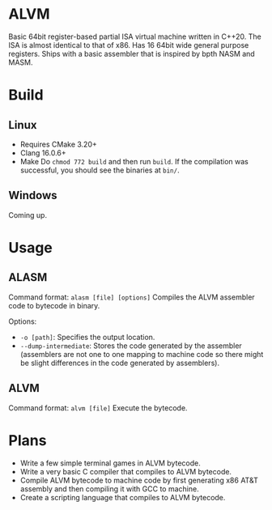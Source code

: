 # ALVM
Basic 64bit register-based partial ISA virtual machine written in C++20.
The ISA is almost identical to that of x86.
Has 16 64bit wide general purpose registers.
Ships with a basic assembler that is inspired by bpth NASM and MASM.

# Build
## Linux
- Requires CMake 3.20+
- Clang 16.0.6+
- Make
Do ```chmod 772 build``` and then run ```build```.
If the compilation was successful, you should see the binaries at ```bin/```.

## Windows
Coming up.

# Usage
## ALASM
Command format: ```alasm [file] [options]```
Compiles the ALVM assembler code to bytecode in binary.

Options:
- ```-o [path]```: Specifies the output location.
- ```--dump-intermediate```: Stores the code generated by the assembler (assemblers are not one to one mapping to machine code so there might be slight differences in the code generated by assemblers).

## ALVM
Command format: ```alvm [file]```
Execute the bytecode.

# Plans
- Write a few simple terminal games in ALVM bytecode.
- Write a very basic C compiler that compiles to ALVM bytecode.
- Compile ALVM bytecode to machine code by first generating x86 AT&T assembly and then compiling it with GCC to machine.
- Create a scripting language that compiles to ALVM bytecode.
